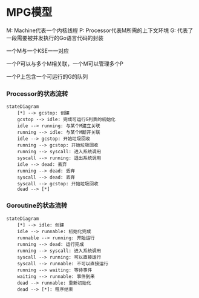 # MPG模型

M: Machine代表一个内核线程
P: Processor代表M所需的上下文环境
G: 代表了一段需要被并发执行的Go语言代码的封装

一个M与一个KSE一一对应

一个P可以与多个M相关联，一个M可以管理多个P

一个P上包含一个可运行的G的队列

### Processor的状态流转

```mermaid
stateDiagram
    [*] --> gcstop: 创建
    gcstop --> idle: 完成可运行G列表的初始化
    idle --> running: 与某个M建立关联
    running --> idle: 与某个M断开关联
    idle --> gcstop: 开始垃圾回收
    running --> gcstop: 开始垃圾回收
    running --> syscall: 进入系统调用
    syscall --> running: 退出系统调用
    idle --> dead: 丢弃
    running --> dead: 丢弃
    syscall --> dead: 丢弃
    syscall --> gcstop: 开始垃圾回收
    dead --> [*]
```

### Goroutine的状态流转

```mermaid
stateDiagram
    [*] --> idle: 创建
    idle --> runnable: 初始化完成
    runnable --> running: 开始运行
    running --> dead: 运行完成
    running --> syscall: 进入系统调用
    syscall --> running: 可以直接运行
    syscall --> runnable: 不可以直接运行
    running --> waiting: 等待事件
    waiting --> runnable: 事件到来
    dead --> runnable: 重新初始化
    dead --> [*]: 程序结束
```
